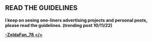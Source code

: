 <h2> READ THE GUIDELINES </>                                                                                                                                                    

<h4> I keep on seeing one-liners advertising projects and personal posts, please read the guidelines. (trending post 10/11/22)

                                                                                                                                                                                                          
<a href="https://scratch.mit.edu/users/ZeldaFan_78/"> -ZeldaFan_78 </>